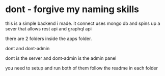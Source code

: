 # dont - forgive my naming skills
this is a simple backend i made.
it connect uses mongo db and spins up a sever that allows rest api and graphql api

there are 2 folders inside the apps folder.

dont and dont-admin

dont is the server and dont-admin is the admin panel

you need to setup and run both of them
follow the readme in each folder

